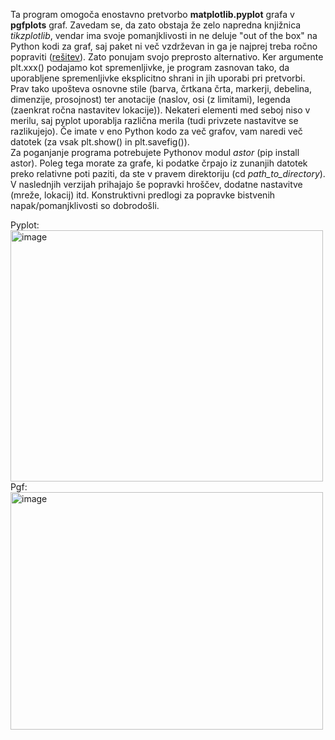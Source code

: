 Ta program omogoča enostavno pretvorbo **matplotlib.pyplot** grafa v **pgfplots** graf. Zavedam se, da zato obstaja že zelo napredna knjižnica *tikzplotlib*, vendar ima svoje pomanjklivosti in ne deluje "out of the box" na Python kodi za graf, saj paket ni več vzdrževan in ga je najprej treba ročno popraviti ([rešitev](https://stackoverflow.com/a/78949249)). Zato ponujam svojo preprosto alternativo. Ker argumente plt.xxx() podajamo kot spremenljivke, je program zasnovan tako, da uporabljene spremenljivke eksplicitno shrani in jih uporabi pri pretvorbi. Prav tako upošteva osnovne stile (barva, črtkana črta, markerji, debelina, dimenzije, prosojnost) ter anotacije (naslov, osi (z limitami), legenda (zaenkrat ročna nastavitev lokacije)). Nekateri elementi med seboj niso v merilu, saj pyplot uporablja različna merila (tudi privzete nastavitve se razlikujejo). Če imate v eno Python kodo za več grafov, vam naredi več datotek (za vsak plt.show() in plt.savefig()).  
Za poganjanje programa potrebujete Pythonov modul *astor* (pip install astor). Poleg tega morate za grafe, ki podatke črpajo iz zunanjih datotek preko relativne poti paziti, da ste v pravem direktoriju (cd *path_to_directory*).  
V naslednjih verzijah prihajajo še popravki hroščev, dodatne nastavitve (mreže, lokacij) itd. Konstruktivni predlogi za popravke bistvenih napak/pomanjklivosti so dobrodošli.
  
Pyplot:  
<img width="500" height="402" alt="image" src="https://github.com/user-attachments/assets/395302bd-e866-4787-8e8b-1081845530cb" />  
Pgf:  
<img width="500" height="380" alt="image" src="https://github.com/user-attachments/assets/6ade49c5-6e1a-4910-a2de-c1b52af25dc0" />
